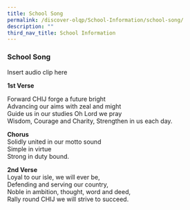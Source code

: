 ```yaml
---
title: School Song
permalink: /discover-olqp/School-Information/school-song/
description: ""
third_nav_title: School Information
---
```


### School Song

Insert audio clip here

**1st Verse**

Forward CHIJ forge a future bright <br>
Advancing our aims with zeal and might<br>
Guide us in our studies Oh Lord we pray<br>
Wisdom, Courage and Charity,
Strengthen in us each day.

**Chorus**<Br>
Solidly united in our motto sound<br>
Simple in virtue<br>
Strong in duty bound.

**2nd Verse**<br>
Loyal to our isle, we will ever be,<br>
Defending and serving our country,<br>
Noble in ambition, thought, word and deed,<br>
Rally round CHIJ we will strive to succeed.